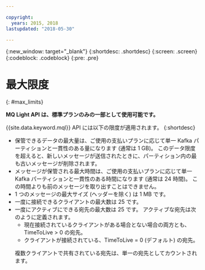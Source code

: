 ```yaml
---

copyright:
  years: 2015, 2018
lastupdated: "2018-05-30"

---
```


{:new_window: target="_blank"}
{:shortdesc: .shortdesc}
{:screen: .screen}
{:codeblock: .codeblock}
{:pre: .pre}

# 最大限度
{: #max_limits}

**MQ Light API は、標準プランのみの一部として使用可能です。**
<br/>

{{site.data.keyword.mql}} API には以下の限度が適用されます。
{:shortdesc}

* 保管できるデータの最大量は、ご使用の支払いプランに応じて単一 Kafka パーティションと一貫性のある量になります (通常は 1 GB)。 このデータ限度を超えると、新しいメッセージが送信されたときに、パーティション内の最も古いメッセージが削除されます。
* メッセージが保管される最大時間は、ご使用の支払いプランに応じて単一 Kafka パーティションと一貫性のある時間になります (通常は 24 時間)。 この時間よりも前のメッセージを取り出すことはできません。
* 1 つのメッセージの最大サイズ (ヘッダーを除く) は 1 MB です。
* 一度に接続できるクライアントの最大数は 25 です。
* 一度にアクティブにできる宛先の最大数は 25 です。 アクティブな宛先は次のように定義されます。
  - 現在接続されているクライアントがある場合とない場合の両方とも、TimeToLive > 0 の宛先。
  - クライアントが接続されている、TimeToLive = 0 (デフォルト) の宛先。 
  <p>複数クライアントで共有されている宛先は、単一の宛先としてカウントされます。</p>
